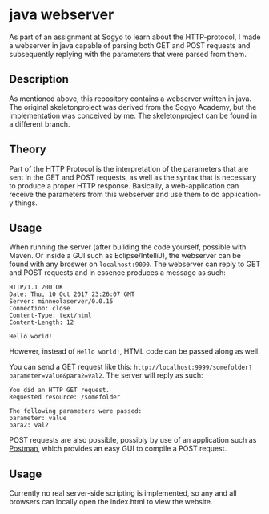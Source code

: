 # java webserver
As part of an assignment at Sogyo to learn about the HTTP-protocol, I made a webserver in java capable of parsing both GET and POST requests and subsequently replying with the parameters that were parsed from them.

## Description
As mentioned above, this repository contains a webserver written in java. 
The original skeletonproject was derived from the Sogyo Academy, but the implementation was conceived by me. The skeletonproject can be found in a different branch.

## Theory
Part of the HTTP Protocol is the interpretation of the parameters that are sent in the GET and POST requests, as well as the syntax that is necessary to produce a proper HTTP response. 
Basically, a web-application can receive the parameters from this webserver and use them to do application-y things.

## Usage

When running the server (after building the code yourself, possible with Maven. Or inside a GUI such as Eclipse/IntelliJ), the webserver can be found with any broswer on `localhost:9090`.
The webserver can reply to GET and POST requests and in essence produces a message as such:
```
HTTP/1.1 200 OK
Date: Thu, 10 Oct 2017 23:26:07 GMT
Server: minneolaserver/0.0.15
Connection: close
Content-Type: text/html
Content-Length: 12

Hello world!
```
However, instead of `Hello world!`, HTML code can be passed along as well.




You can send a GET request like this: `http://localhost:9999/somefolder?parameter=value&para2=val2`. The server will reply as such:
```
You did an HTTP GET request.
Requested resource: /somefolder

The following parameters were passed:
parameter: value
para2: val2
```

POST requests are also possible, possibly by use of an application such as [Postman](https://www.getpostman.com/), which provides an easy GUI to compile a POST request.


## Usage
Currently no real server-side scripting is implemented, so any and all browsers can locally open the index.html to view the website.
